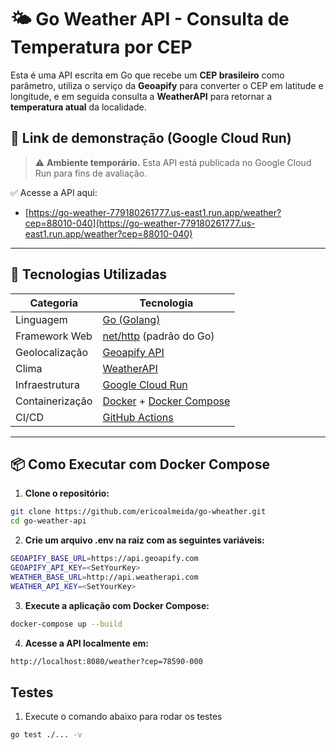 # 🌤️ Go Weather API - Consulta de Temperatura por CEP

Esta é uma API escrita em Go que recebe um **CEP brasileiro** como parâmetro, utiliza o serviço da **Geoapify** para converter o CEP em latitude e longitude, e em seguida consulta a **WeatherAPI** para retornar a **temperatura atual** da localidade.

## 🔗 Link de demonstração (Google Cloud Run)

> ⚠️ **Ambiente temporário.** Esta API está publicada no Google Cloud Run para fins de avaliação.

✅ Acesse a API aqui:  
- [https://go-weather-779180261777.us-east1.run.app/weather?cep=88010-040](https://go-weather-779180261777.us-east1.run.app/weather?cep=88010-040)

---

## 🚀 Tecnologias Utilizadas

| Categoria       | Tecnologia                       |
|----------------|-----------------------------------|
| Linguagem       | [Go (Golang)](https://golang.org/) |
| Framework Web   | [net/http](https://pkg.go.dev/net/http) (padrão do Go) |
| Geolocalização  | [Geoapify API](https://www.geoapify.com/) |
| Clima           | [WeatherAPI](https://www.weatherapi.com/) |
| Infraestrutura  | [Google Cloud Run](https://cloud.google.com/run) |
| Containerização | [Docker](https://www.docker.com/) + [Docker Compose](https://docs.docker.com/compose/) |
| CI/CD           | [GitHub Actions](https://github.com/features/actions) |

---

## 📦 Como Executar com Docker Compose

1. **Clone o repositório:**

```bash
git clone https://github.com/ericoalmeida/go-wheather.git
cd go-weather-api
```

2. **Crie um arquivo .env na raiz com as seguintes variáveis:**

```bash
GEOAPIFY_BASE_URL=https://api.geoapify.com
GEOAPIFY_API_KEY=<SetYourKey>
WEATHER_BASE_URL=http://api.weatherapi.com
WEATHER_API_KEY=<SetYourKey>
```

3. **Execute a aplicação com Docker Compose:**

```bash
docker-compose up --build
```

4. **Acesse a API localmente em:**

```bash
http://localhost:8080/weather?cep=78590-000
```

## Testes

1. Execute o comando abaixo para rodar os testes

```bash
go test ./... -v
```

